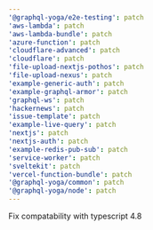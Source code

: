 ```yaml
---
'@graphql-yoga/e2e-testing': patch
'aws-lambda': patch
'aws-lambda-bundle': patch
'azure-function': patch
'cloudflare-advanced': patch
'cloudflare': patch
'file-upload-nextjs-pothos': patch
'file-upload-nexus': patch
'example-generic-auth': patch
'example-graphql-armor': patch
'graphql-ws': patch
'hackernews': patch
'issue-template': patch
'example-live-query': patch
'nextjs': patch
'nextjs-auth': patch
'example-redis-pub-sub': patch
'service-worker': patch
'sveltekit': patch
'vercel-function-bundle': patch
'@graphql-yoga/common': patch
'@graphql-yoga/node': patch
---
```


Fix compatability with typescript 4.8
